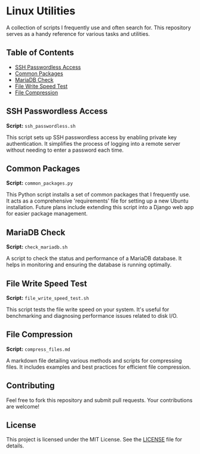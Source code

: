 # Linux Utilities

A collection of scripts I frequently use and often search for. This repository serves as a handy reference for various tasks and utilities.

## Table of Contents

- [SSH Passwordless Access](#ssh-passwordless-access)
- [Common Packages](#common-packages)
- [MariaDB Check](#mariadb-check)
- [File Write Speed Test](#file-write-speed-test)
- [File Compression](#file-compression)

## SSH Passwordless Access

**Script:** `ssh_passwordless.sh`

This script sets up SSH passwordless access by enabling private key authentication. It simplifies the process of logging into a remote server without needing to enter a password each time.

## Common Packages

**Script:** `common_packages.py`

This Python script installs a set of common packages that I frequently use. It acts as a comprehensive 'requirements' file for setting up a new Ubuntu installation. Future plans include extending this script into a Django web app for easier package management.

## MariaDB Check

**Script:** `check_mariadb.sh`

A script to check the status and performance of a MariaDB database. It helps in monitoring and ensuring the database is running optimally.

## File Write Speed Test

**Script:** `file_write_speed_test.sh`

This script tests the file write speed on your system. It's useful for benchmarking and diagnosing performance issues related to disk I/O.

## File Compression

**Script:** `compress_files.md`

A markdown file detailing various methods and scripts for compressing files. It includes examples and best practices for efficient file compression.

## Contributing

Feel free to fork this repository and submit pull requests. Your contributions are welcome!

## License

This project is licensed under the MIT License. See the [LICENSE](LICENSE) file for details.

